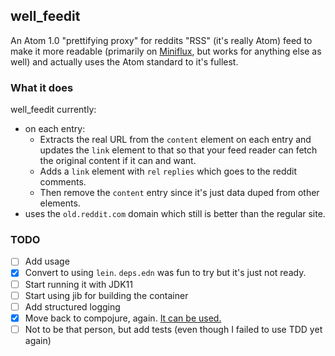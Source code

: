 well\_feedit
---

An Atom 1.0 "prettifying proxy" for reddits "RSS" (it's really Atom) feed to
make it more readable (primarily on [Miniflux](https://miniflux.app/), but
works for anything else as well) and actually uses the Atom standard to it's
fullest.

### What it does

well\_feedit currently:
* on each entry:
  * Extracts the real URL from the `content` element on each entry and updates
    the `link` element to that so that your feed reader can fetch the original
    content if it can and want.
  * Adds a `link` element with `rel` `replies` which goes to the reddit
    comments.
  * Then remove the `content` entry since it's just data duped from other
    elements.
* uses the `old.reddit.com` domain which still is better than the regular
  site.

### TODO

* [ ] Add usage
* [X] Convert to using `lein`. `deps.edn` was fun to try but it's just not
  ready.
* [ ] Start running it with JDK11
* [ ] Start using jib for building the container
* [ ] Add structured logging
* [X] Move back to compojure, again. [It can be used.](https://github.com/weavejester/compojure/wiki/Routes-In-Detail#matching-the-uri)
* [ ] Not to be that person, but add tests (even though I failed to use TDD yet
  again)
